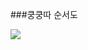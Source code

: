 ###쿵쿵따 순서도

<img src='https://user-images.githubusercontent.com/71827641/136672297-8742d769-2fff-4481-94c3-8152928e5bfa.png'/>
